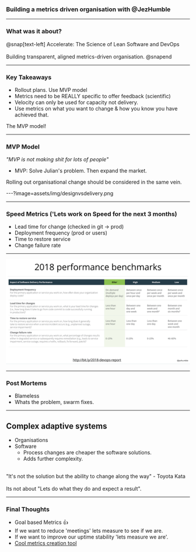 ### Building a metrics driven organisation with @JezHumble

---

### What was it about?
@snap[text-left]
Accelerate: The Science of Lean Software and DevOps
<br><br>
Building transparent, aligned metrics-driven organisation.
@snapend

---

### Key Takeaways
- Rollout plans. Use MVP model
- Metrics need to be REALLY specific to offer feedback (scientific)
- Velocity can only be used for capacity not delivery.
- Use metrics on what you want to change & how you know you have achieved that.

The MVP model!

---

### MVP Model
<em>"MVP is not making shit for lots of people"</em>
- MVP: Solve Julian's problem. Then expand the market.

Rolling out organisational change should be considered in the same vein.

---?image=assets/img/designvsdelivery.png

---

### Speed Metrics ('Lets work on Speed for the next 3 months)
- Lead time for change (checked in git -> prod)
- Deployment frequency (prod or users)
- Time to restore service
- Change failure rate

---

![benchmarks](assets/img/benchmarks.png "Benchmark")

---

### Post Mortems
- Blameless
- Whats the problem, swarm fixes.

---

## Complex adaptive systems
- Organisations
- Software
	- Process changes are cheaper the software solutions.
	- Adds further complexity.
<br>
"It's not the solution but the ability to change along the way" - Toyota Kata
<br><br>
Its not about "Lets do what they do and expect a result".

---

### Final Thoughts
- Goal based Metrics 👍
- If we want to reduce 'meetings' lets measure to see if we are.
- If we want to improve our uptime stability 'lets measure we are'.
- [Cool metrics creation tool](https://www.dropbox.com/sh/vm9rcd6tbfypkvb/AACotm7sZGYuX_wJ0ra3I93Xa?dl=0&preview=MetricsFramework.pdf)